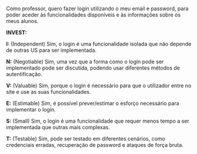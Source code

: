 Como professor, quero fazer login utilizando o meu email e password, para poder aceder às funcionalidades disponíveis e às informações sobre os meus alunos.

**INVEST:**

**I:** (Independent) Sim, o login é uma funcionalidade isolada que não depende de outras US para ser implementada.

**N:** (Negotiable) Sim, uma vez que a forma como o login pode ser implementado pode ser discutida, podendo usar diferentes métodos de autentificação.

**V:** (Valuable) Sim, porque o login é necessário para que o utilizador entre no site e use as suas funcionalidades.

**E:** (Estimable) Sim, é possível prever/estimar o esforço necessário para implementar o login.

**S:** (Small) Sim, o login é uma funcionalidade que requer menos tempo a ser implementada que outras mais complexas.

**T:** (Testable) Sim, pode ser testado em diferentes cenários, como credenciais erradas, recuperação de password e ataques de força bruta.
